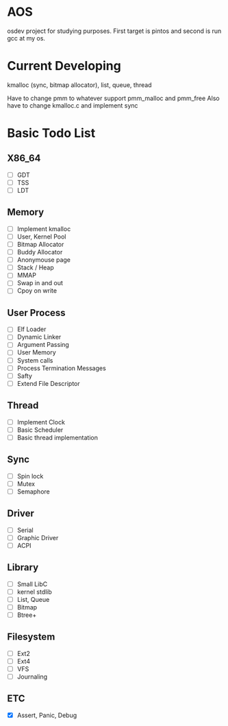 # AOS
osdev project for studying purposes. First target is pintos and second is run gcc at my os.

# Current Developing
kmalloc (sync, bitmap allocator), list, queue, thread

Have to change pmm to whatever support pmm_malloc and pmm_free
Also have to change kmalloc.c and implement sync

# Basic Todo List
## X86_64
- [ ] GDT
- [ ] TSS
- [ ] LDT
## Memory
- [ ] Implement kmalloc
- [ ] User, Kernel Pool
- [ ] Bitmap Allocator
- [ ] Buddy Allocator
- [ ] Anonymouse page
- [ ] Stack / Heap
- [ ] MMAP
- [ ] Swap in and out
- [ ] Cpoy on write
## User Process
- [ ] Elf Loader
- [ ] Dynamic Linker
- [ ] Argument Passing
- [ ] User Memory
- [ ] System calls
- [ ] Process Termination Messages
- [ ] Safty
- [ ] Extend File Descriptor
## Thread
- [ ] Implement Clock
- [ ] Basic Scheduler
- [ ] Basic thread implementation
## Sync
- [ ] Spin lock
- [ ] Mutex
- [ ] Semaphore
## Driver
- [ ] Serial
- [ ] Graphic Driver
- [ ] ACPI
## Library
- [ ] Small LibC
- [ ] kernel stdlib
- [ ] List, Queue
- [ ] Bitmap
- [ ] Btree+
## Filesystem
- [ ] Ext2
- [ ] Ext4
- [ ] VFS
- [ ] Journaling
## ETC
- [x] Assert, Panic, Debug